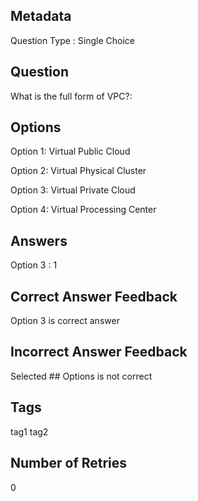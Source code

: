 ## Metadata
Question Type : Single Choice

## Question
What is the full form of VPC?:

## Options
Option 1: Virtual Public Cloud

Option 2: Virtual Physical Cluster

Option 3: Virtual Private Cloud

Option 4: Virtual Processing Center

## Answers
Option 3 : 1

## Correct Answer Feedback
Option 3 is correct answer

## Incorrect Answer Feedback
Selected ## Options is not correct

## Tags
tag1
tag2

## Number of Retries
0

